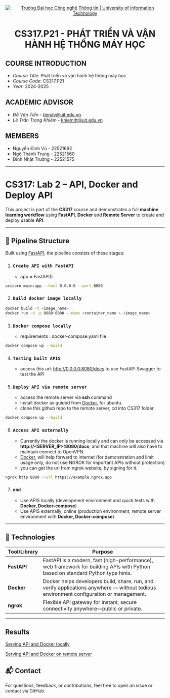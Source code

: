 
<p align="center">
  <a href="https://www.uit.edu.vn/" title="Trường Đại học Công nghệ Thông tin" style="border: 5;">
    <img src="https://i.imgur.com/WmMnSRt.png" alt="Trường Đại học Công nghệ Thông tin | University of Information Technology">
  </a>
</p>

<!-- Title -->
<h1 align="center"><b>CS317.P21 - PHÁT TRIỂN VÀ VẬN HÀNH HỆ THỐNG MÁY HỌC</b></h1>

## COURSE INTRODUCTION
<a name="gioithieumonhoc"></a>
* *Course Title*: Phát triển và vận hành hệ thống máy học
* *Course Code*: CS317.P21
* *Year*: 2024-2025

## ACADEMIC ADVISOR
<a name="giangvien"></a>
* *Đỗ Văn Tiến* - tiendv@uit.edu.vn
* *Lê Trần Trọng Khiêm* - khiemltt@uit.edu.vn

## MEMBERS
<a name="thanhvien"></a>
* Nguyễn Đình Vũ - 22521692
* Ngô Thành Trung - 22521560
* Đinh Nhật Trường - 22521575

---
# CS317: Lab 2 – API, Docker and Deploy API

This project is part of the **CS317** course and demonstrates a full **machine learning workflow** using **FastAPI**, **Docker** and **Remote Server** to create and deploy usable **API**. 

---


## 🧠 Pipeline Structure

Built using [FastAPI](https://fastapi.tiangolo.com/), the pipeline consists of these stages:

1. ### `Create API with FastAPI`
   - app = FastAPI()
```bash
uvicorn main:app --host 0.0.0.0 --port 8080
```
2. ### `Build docker image locally`
```bash
docker build -t <image_name> . 
docker run -d -p 8080:8080 --name <container_name > <image_name>
```
3. ### `Docker compose locally`
   * requirements : docker-compose.yaml file
```bash
docker compose up --build 
```
4. ### `Testing built APIS`
   - access this url:  http://0.0.0.0:8080/docs to use FastAPI Swagger to test the API

5. ### `Deploy API via remote server`
   - access the remote server via **ssh** command
   - install docker as guided from [Docker](https://docs.docker.com/engine/install/ubuntu/), for ubuntu.
   - clone this github repo to the remote server, cd into CS317 folder
```bash
docker compose up --build 
```

6. ### `Access API externally`
   - Currently the docker is running locally and can only be accessed via **http://<SERVER_IP>:8080/docs**, and that machine will also have to maintain connect to OpenVPN.
   - [Docker](https://ngrok.com/), will help forward to internet (for demonstration and limit usage only, do not use NGROK for important APIs without protection)
   - you can get the url from ngrok website, by signing for it.
```bash
ngrok http 8080 --url https://example.ngrok.app
```

7. ### `end`
   - Use APIS locally (development environment and quick tests with **Docker, Docker-compose**)
   - Use APIS externally, online (production environment, remote server environment with **Docker, Docker-compose**)

---

## 🚰 Technologies

| Tool/Library | Purpose                                                                                                                                |
|--------------|----------------------------------------------------------------------------------------------------------------------------------------|
| **FastAPI**  | FastAPI is a modern, fast (high-performance), web framework for building APIs with Python based on standard Python type hints.         |
| **Docker**   | Docker helps developers build, share, run, and verify applications anywhere — without tedious environment configuration or management. |
| **ngrok**    | Flexible API gateway for instant, secure connectivity anywhere—public or private.                                                      |


---
## Results
[Serving API and Docker locally](https://youtu.be/ldGWFFqCT4s)

[Serving API and Docker on remote server](https://youtu.be/pX-mLY8qgQs)


## 📬 Contact

For questions, feedback, or contributions, feel free to open an issue or contact via GitHub.
